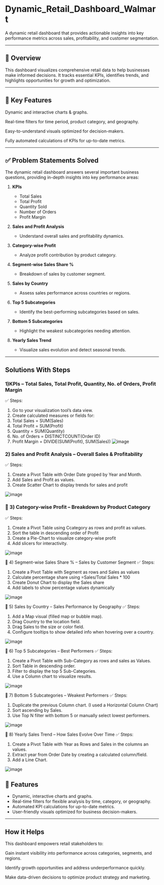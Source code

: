 # Dynamic_Retail_Dashboard_Walmart

A dynamic retail dashboard that provides actionable insights into key performance metrics across sales, profitability, and customer segmentation.

---

## 🚀 Overview

This dashboard visualizes comprehensive retail data to help businesses make informed decisions. It tracks essential KPIs, identifies trends, and highlights opportunities for growth and optimization.

---

## 🚀 Key Features

Dynamic and interactive charts & graphs.

Real-time filters for time period, product category, and geography.

Easy-to-understand visuals optimized for decision-makers.

Fully automated calculations of KPIs for up-to-date metrics.

---

## ✅ Problem Statements Solved 

The dynamic retail dashboard answers several important business questions, providing in-depth insights into key performance areas:

1. **KPIs**
   - Total Sales
   - Total Profit
   - Quantity Sold
   - Number of Orders
   - Profit Margin

2. **Sales and Profit Analysis**
   - Understand overall sales and profitability dynamics.

3. **Category-wise Profit**
   - Analyze profit contribution by product category.

4. **Segment-wise Sales Share %**
   - Breakdown of sales by customer segment.

5. **Sales by Country**
   - Assess sales performance across countries or regions.

6. **Top 5 Subcategories**
   - Identify the best-performing subcategories based on sales.

7. **Bottom 5 Subcategories**
   - Highlight the weakest subcategories needing attention.

8. **Yearly Sales Trend**
   - Visualize sales evolution and detect seasonal trends.

---

## Solutions With Steps

### 1)KPIs – Total Sales, Total Profit, Quantity, No. of Orders, Profit Margin

✅ Steps:

1. Go to your visualization tool’s data view.
2. Create calculated measures or fields for:
3. Total Sales = SUM(Sales)
4. Total Profit = SUM(Profit)
5. Quantity = SUM(Quantity)
6. No. of Orders = DISTINCTCOUNT(Order ID)
7. Profit Margin = DIVIDE(SUM(Profit), SUM(Sales))
![image](https://github.com/user-attachments/assets/fcb55512-549f-4c11-9c51-bc02cfc300e4)

### 2) Sales and Profit Analysis – Overall Sales & Profitability
✅ Steps:

1. Create a Pivot Table with Order Date groped by Year and Month.
2. Add Sales and Profit as values.
3. Create Scatter Chart to display trends for sales and profit

![image](https://github.com/user-attachments/assets/42e37841-9963-4cd1-a821-cf7b8a05b7e4)

### 📸 3) Category-wise Profit – Breakdown by Product Category
✅ Steps:

1. Create a Pivot Table using Ccategory as rows and profit as values.
2. Sort the table in descending order of Profit
3. Create a Pie-Chart to visualize category-wise profit 
4. Add slicers for interactivity.

![image](https://github.com/user-attachments/assets/c67c3c92-e104-4a45-b7b6-afea360ebe3a)


📸 4) Segment-wise Sales Share % – Sales by Customer Segment
✅ Steps:

1. Create a Pivot Table with Segment as rows and Sales as values
2. Calculate percentage share using =Sales/Total Sales * 100
3. Create Donut Chart to display the Sales share
4. Add labels to show percentage values dynamically

![image](https://github.com/user-attachments/assets/3d327bdc-d70a-4ce1-8f00-e1bb002d3216)

   
📸 5) Sales by Country – Sales Performance by Geography
✅ Steps:

1. Add a Map visual (filled map or bubble map).
2. Drag Country to the location field.
3. Drag Sales to the size or color field.
4. Configure tooltips to show detailed info when hovering over a country.

![image](https://github.com/user-attachments/assets/00a4a5cd-d611-4014-b8a9-d558f0e7d552)


📸 6) Top 5 Subcategories – Best Performers
✅ Steps:

1. Create a Pivot Table with Sub-Category as rows and sales as Values.
2. Sort Table in descending order.
3. Filter to display the top 5 Sub-Categories.
4. Use a Column chart to visualize results.

![image](https://github.com/user-attachments/assets/f53cd5c5-ea85-4c3f-850f-9c3795b752a1)


📸 7) Bottom 5 Subcategories – Weakest Performers
✅ Steps:

1. Duplicate the previous Column chart. (I used a Horizontal Column Chart)
2. Sort ascending by Sales.
3. Use Top N filter with bottom 5 or manually select lowest performers.

![image](https://github.com/user-attachments/assets/2e5cae44-5c7b-4fc8-963d-1645b6eb888c)


📸 8) Yearly Sales Trend – How Sales Evolve Over Time
✅ Steps:

1. Create a Pivot Table with Year as Rows and Sales in the columns an values.
2. Extract year from Order Date by creating a calculated column/field.
3. Add a Line Chart.

![image](https://github.com/user-attachments/assets/757e7f05-eb1c-449a-8371-8c07075738be)



## 🎨 Features

- Dynamic, interactive charts and graphs.
- Real-time filters for flexible analysis by time, category, or geography.
- Automated KPI calculations for up-to-date metrics.
- User-friendly visuals optimized for business decision-makers.


---

## How it Helps
This dashboard empowers retail stakeholders to:

Gain instant visibility into performance across categories, segments, and regions.

Identify growth opportunities and address underperformance quickly.

Make data-driven decisions to optimize product strategy and marketing.



